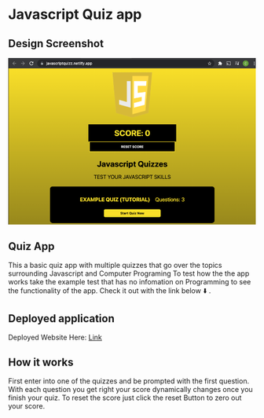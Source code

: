 # Javascript Quiz app

## Design Screenshot

![Design Screenshot](./public/images/Design.png)

## Quiz App
This a basic quiz app with multiple quizzes that go over the topics surrounding Javascript and Computer Programing
To test how the the app works take the example test that has no infomation on Programming to see the functionality of the app. Check it out with the link below ⬇️ .

## Deployed application

Deployed Website Here: [Link](https://javascriptquizz.netlify.app/)

## How it works
First enter into one of the quizzes and be prompted with the first question. With each question you get right your score dynamically changes once you finish your quiz. To reset the score just click the reset Button to zero out your score.
